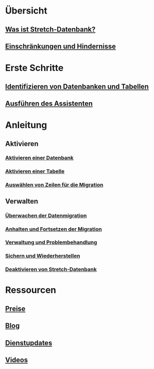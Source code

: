 # Übersicht
## [Was ist Stretch-Datenbank?](sql-server-stretch-database-overview.md)
## [Einschränkungen und Hindernisse](sql-server-stretch-database-limitations.md)

# Erste Schritte
## [Identifizieren von Datenbanken und Tabellen](sql-server-stretch-database-identify-databases.md)
## [Ausführen des Assistenten](sql-server-stretch-database-wizard.md)

# Anleitung
## Aktivieren
### [Aktivieren einer Datenbank](sql-server-stretch-database-enable-database.md)
### [Aktivieren einer Tabelle](sql-server-stretch-database-enable-table.md)
### [Auswählen von Zeilen für die Migration](sql-server-stretch-database-predicate-function.md)
## Verwalten
### [Überwachen der Datenmigration](sql-server-stretch-database-monitor.md)
### [Anhalten und Fortsetzen der Migration](sql-server-stretch-database-pause.md)
### [Verwaltung und Problembehandlung](sql-server-stretch-database-manage.md)
### [Sichern und Wiederherstellen](sql-server-stretch-database-backup.md)
### [Deaktivieren von Stretch-Datenbank](sql-server-stretch-database-disable.md)

# Ressourcen
## [Preise](https://azure.microsoft.com/pricing/details/sql-server-stretch-database/)
## [Blog](https://blogs.technet.microsoft.com/dataplatforminsider/tag/stretch-database/)
## [Dienstupdates](https://azure.microsoft.com/updates/?product=sql-server-stretch-database)
## [Videos](https://azure.microsoft.com/documentation/videos/index/?services=sql-server-stretch-database)


<!--HONumber=Nov16_HO2-->


